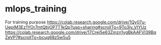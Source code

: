 # mlops_training
For training purpose
https://colab.research.google.com/drive/1Qy07u-UepiM3Ez1YOr7mtQbjOP7T1kQp?usp=sharing#scrollTo=9To3ly_VIYUz
https://colab.research.google.com/drive/17Crei5e63Zmzn1ygBkAAFVl39BqZeVP7#scrollTo=bcug68z5w5u5

